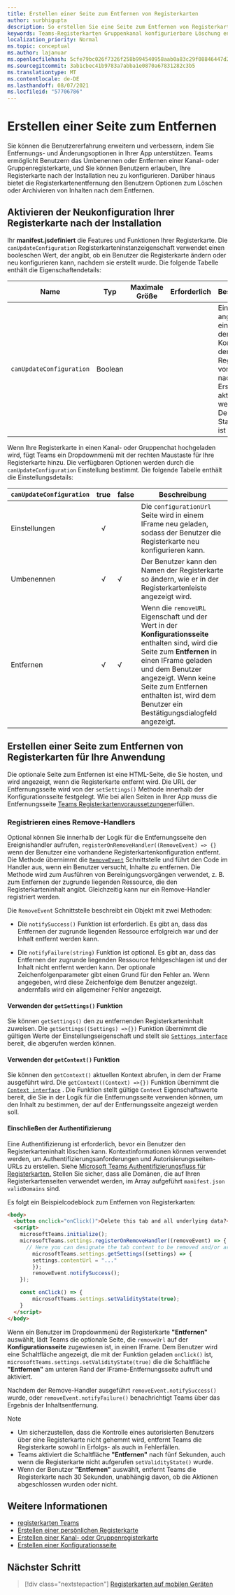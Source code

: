 ```yaml
---
title: Erstellen einer Seite zum Entfernen von Registerkarten
author: surbhigupta
description: So erstellen Sie eine Seite zum Entfernen von Registerkarten
keywords: Teams-Registerkarten Gruppenkanal konfigurierbare Löschung entfernen
localization_priority: Normal
ms.topic: conceptual
ms.author: lajanuar
ms.openlocfilehash: 5cfe79bc026f7326f258b994540958aab0a83c29f08846447d2b5859f10794dd
ms.sourcegitcommit: 3ab1cbec41b9783a7abba1e0870a67831282c3b5
ms.translationtype: MT
ms.contentlocale: de-DE
ms.lasthandoff: 08/07/2021
ms.locfileid: "57706786"
---
```

# <a name="create-a-removal-page"></a>Erstellen einer Seite zum Entfernen

Sie können die Benutzererfahrung erweitern und verbessern, indem Sie Entfernungs- und Änderungsoptionen in Ihrer App unterstützen. Teams ermöglicht Benutzern das Umbenennen oder Entfernen einer Kanal- oder Gruppenregisterkarte, und Sie können Benutzern erlauben, Ihre Registerkarte nach der Installation neu zu konfigurieren. Darüber hinaus bietet die Registerkartenentfernung den Benutzern Optionen zum Löschen oder Archivieren von Inhalten nach dem Entfernen.

## <a name="enable-your-tab-to-be-reconfigured-after-installation"></a>Aktivieren der Neukonfiguration Ihrer Registerkarte nach der Installation

Ihr **manifest.jsdefiniert** die Features und Funktionen Ihrer Registerkarte. Die `canUpdateConfiguration` Registerkarteninstanzeigenschaft verwendet einen booleschen Wert, der angibt, ob ein Benutzer die Registerkarte ändern oder neu konfigurieren kann, nachdem sie erstellt wurde. Die folgende Tabelle enthält die Eigenschaftendetails:

|Name| Typ| Maximale Größe | Erforderlich | Beschreibung|
|---|---|---|---|---|
|`canUpdateConfiguration`|Boolean|||Ein Wert, der angibt, ob eine Instanz der Konfiguration der Registerkarte vom Benutzer nach der Erstellung aktualisiert werden kann. Der Standardwert ist `true`. |

Wenn Ihre Registerkarte in einen Kanal- oder Gruppenchat hochgeladen wird, fügt Teams ein Dropdownmenü mit der rechten Maustaste für Ihre Registerkarte hinzu. Die verfügbaren Optionen werden durch die `canUpdateConfiguration` Einstellung bestimmt. Die folgende Tabelle enthält die Einstellungsdetails:

| `canUpdateConfiguration`| true   | false | Beschreibung |
| ----------------------- | :----: | ----- | ----------- |
|     Einstellungen            |   √    |       |Die `configurationUrl` Seite wird in einem IFrame neu geladen, sodass der Benutzer die Registerkarte neu konfigurieren kann. |
|     Umbenennen              |   √    |   √   | Der Benutzer kann den Namen der Registerkarte so ändern, wie er in der Registerkartenleiste angezeigt wird.          |
|     Entfernen              |   √    |   √   |  Wenn die  `removeURL` Eigenschaft und der Wert in der **Konfigurationsseite** enthalten sind, wird die Seite zum **Entfernen** in einen IFrame geladen und dem Benutzer angezeigt. Wenn keine Seite zum Entfernen enthalten ist, wird dem Benutzer ein Bestätigungsdialogfeld angezeigt.          |

## <a name="create-a-tab-removal-page-for-your-application"></a>Erstellen einer Seite zum Entfernen von Registerkarten für Ihre Anwendung

Die optionale Seite zum Entfernen ist eine HTML-Seite, die Sie hosten, und wird angezeigt, wenn die Registerkarte entfernt wird. Die URL der Entfernungsseite wird von der `setSettings()` Methode innerhalb der Konfigurationsseite festgelegt. Wie bei allen Seiten in Ihrer App muss die Entfernungsseite [Teams Registerkartenvoraussetzungen](../../../tabs/how-to/tab-requirements.md)erfüllen.

### <a name="register-a-remove-handler"></a>Registrieren eines Remove-Handlers

Optional können Sie innerhalb der Logik für die Entfernungsseite den Ereignishandler aufrufen, `registerOnRemoveHandler((RemoveEvent) => {}` wenn der Benutzer eine vorhandene Registerkartenkonfiguration entfernt. Die Methode übernimmt die [`RemoveEvent`](/javascript/api/@microsoft/teams-js/microsoftteams.settings.removeevent?view=msteams-client-js-latest&preserve-view=true) Schnittstelle und führt den Code im Handler aus, wenn ein Benutzer versucht, Inhalte zu entfernen. Die Methode wird zum Ausführen von Bereinigungsvorgängen verwendet, z. B. zum Entfernen der zugrunde liegenden Ressource, die den Registerkarteninhalt angibt. Gleichzeitig kann nur ein Remove-Handler registriert werden.

Die `RemoveEvent` Schnittstelle beschreibt ein Objekt mit zwei Methoden:

* Die `notifySuccess()` Funktion ist erforderlich. Es gibt an, dass das Entfernen der zugrunde liegenden Ressource erfolgreich war und der Inhalt entfernt werden kann.

* Die `notifyFailure(string)` Funktion ist optional. Es gibt an, dass das Entfernen der zugrunde liegenden Ressource fehlgeschlagen ist und der Inhalt nicht entfernt werden kann. Der optionale Zeichenfolgenparameter gibt einen Grund für den Fehler an. Wenn angegeben, wird diese Zeichenfolge dem Benutzer angezeigt. andernfalls wird ein allgemeiner Fehler angezeigt.

#### <a name="use-the-getsettings-function"></a>Verwenden der `getSettings()` Funktion

Sie können `getSettings()` den zu entfernenden Registerkarteninhalt zuweisen. Die `getSettings((Settings) =>{})` Funktion übernimmt die gültigen Werte der Einstellungseigenschaft und stellt sie [`Settings interface`](/javascript/api/@microsoft/teams-js/microsoftteams.settings.settings?view=msteams-client-js-latest&preserve-view=true) bereit, die abgerufen werden können.

#### <a name="use-the-getcontext-function"></a>Verwenden der `getContext()` Funktion

Sie können den `getContext()` aktuellen Kontext abrufen, in dem der Frame ausgeführt wird. Die `getContext((Context) =>{})` Funktion übernimmt die [`Context interface`](/javascript/api/@microsoft/teams-js/microsoftteams.context?view=msteams-client-js-latest&preserve-view=true) . Die Funktion stellt gültige `Context` Eigenschaftswerte bereit, die Sie in der Logik für die Entfernungsseite verwenden können, um den Inhalt zu bestimmen, der auf der Entfernungsseite angezeigt werden soll.

#### <a name="include-authentication"></a>Einschließen der Authentifizierung

Eine Authentifizierung ist erforderlich, bevor ein Benutzer den Registerkarteninhalt löschen kann. Kontextinformationen können verwendet werden, um Authentifizierungsanforderungen und Autorisierungsseiten-URLs zu erstellen. Siehe [Microsoft Teams Authentifizierungsfluss für Registerkarten.](~/tabs/how-to/authentication/auth-flow-tab.md) Stellen Sie sicher, dass alle Domänen, die auf Ihren Registerkartenseiten verwendet werden, im Array aufgeführt `manifest.json` `validDomains` sind.

Es folgt ein Beispielcodeblock zum Entfernen von Registerkarten:

```html
<body>
  <button onclick="onClick()">Delete this tab and all underlying data?</button>
  <script>
    microsoftTeams.initialize();
    microsoftTeams.settings.registerOnRemoveHandler((removeEvent) => {
      // Here you can designate the tab content to be removed and/or archived.
        microsoftTeams.settings.getSettings((settings) => {
        settings.contentUrl = "..."
        });
        removeEvent.notifySuccess();
    });

    const onClick() => {
        microsoftTeams.settings.setValidityState(true);
    }
  </script>
</body>

```

Wenn ein Benutzer im Dropdownmenü der Registerkarte **"Entfernen"** auswählt, lädt Teams die optionale Seite, die `removeUrl` auf der **Konfigurationsseite** zugewiesen ist, in einen IFrame. Dem Benutzer wird eine Schaltfläche angezeigt, die mit der Funktion geladen `onClick()` ist, `microsoftTeams.settings.setValidityState(true)` die die Schaltfläche **"Entfernen"** am unteren Rand der IFrame-Entfernungsseite aufruft und aktiviert.

Nachdem der Remove-Handler ausgeführt `removeEvent.notifySuccess()` wurde, oder `removeEvent.notifyFailure()` benachrichtigt Teams über das Ergebnis der Inhaltsentfernung.

>[!NOTE]
> * Um sicherzustellen, dass die Kontrolle eines autorisierten Benutzers über eine Registerkarte nicht gehemmt wird, entfernt Teams die Registerkarte sowohl in Erfolgs- als auch in Fehlerfällen.
> * Teams aktiviert die Schaltfläche **"Entfernen"** nach fünf Sekunden, auch wenn die Registerkarte nicht aufgerufen `setValidityState()` wurde.
> * Wenn der Benutzer **"Entfernen"** auswählt, entfernt Teams die Registerkarte nach 30 Sekunden, unabhängig davon, ob die Aktionen abgeschlossen wurden oder nicht.

## <a name="see-also"></a>Weitere Informationen

* [registerkarten Teams](~/tabs/what-are-tabs.md)
* [Erstellen einer persönlichen Registerkarte](~/tabs/how-to/create-personal-tab.md)
* [Erstellen einer Kanal- oder Gruppenregisterkarte](~/tabs/how-to/create-channel-group-tab.md)
* [Erstellen einer Konfigurationsseite](~/tabs/how-to/create-tab-pages/configuration-page.md)

## <a name="next-step"></a>Nächster Schritt

> [!div class="nextstepaction"]
> [Registerkarten auf mobilen Geräten](~/tabs/design/tabs-mobile.md)